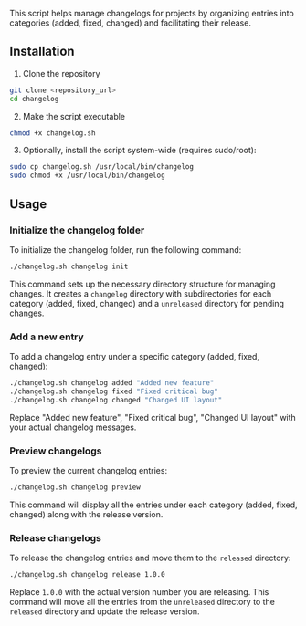 This script helps manage changelogs for projects by organizing entries into categories (added, fixed, changed) and facilitating their release.

## Installation
1. Clone the repository
```bash
git clone <repository_url>
cd changelog
```

2. Make the script executable
```bash
chmod +x changelog.sh
```

3. Optionally, install the script system-wide (requires sudo/root):
```bash
sudo cp changelog.sh /usr/local/bin/changelog
sudo chmod +x /usr/local/bin/changelog
```

## Usage
### Initialize the changelog folder
To initialize the changelog folder, run the following command:
```bash
./changelog.sh changelog init
```

This command sets up the necessary directory structure for managing changes. It creates a `changelog` directory with subdirectories for each category (added, fixed, changed) and a `unreleased` directory for pending changes.

### Add a new entry
To add a changelog entry under a specific category (added, fixed, changed):
```bash
./changelog.sh changelog added "Added new feature"
./changelog.sh changelog fixed "Fixed critical bug"
./changelog.sh changelog changed "Changed UI layout"
```
Replace "Added new feature", "Fixed critical bug", "Changed UI layout" with your actual changelog messages.

### Preview changelogs
To preview the current changelog entries:
```bash
./changelog.sh changelog preview
```
This command will display all the entries under each category (added, fixed, changed) along with the release version.

### Release changelogs
To release the changelog entries and move them to the `released` directory:
```bash
./changelog.sh changelog release 1.0.0
```
Replace `1.0.0` with the actual version number you are releasing. This command will move all the entries from the `unreleased` directory to the `released` directory and update the release version.
